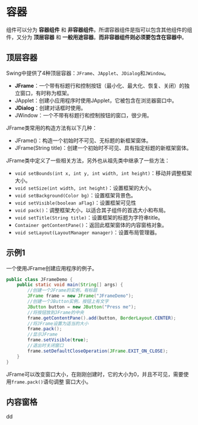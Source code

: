 容器
================================================================================
组件可以分为 **容器组件** 和 **非容器组件**。所谓容器组件是指可以包含其他组件的组件，又分为
**顶层容器** 和 **一般用途容器**。**而非容器组件则必须要包含在容器中**。

## 顶层容器
Swing中提供了4种顶层容器：`JFrame`、`JApplet`、`JDialog`和`JWindow`。
+ **JFrame**：一个带有标题行和控制按钮（最小化、最大化、恢复、关闭）的独立窗口，有时称为框架。
+ JApplet：创建小应用程序时使用JApplet，它被包含在浏览器窗口中。
+ **JDialog**：创建对话框时使用。
+ JWindow：一个不带有标题行和控制按钮的窗口，很少用。

JFrame类常用的构造方法有以下几种：
+ JFrame()：构造一个初始时不可见、无标题的新框架窗体。
+ JFrame(String title)：创建一个初始时不可见、具有指定标题的新框架窗体。

JFrame类中定义了一些相关方法，另外也从祖先类中继承了一些方法：
+ `void setBounds(int x, int y, int width, int height)`：移动并调整框架大小。
+ `void setSize(int width, int height)`：设置框架的大小。
+ `void setBackground(Color bg)`：设置框架背景色。
+ `void setVisible(boolean aFlag)`：设置框架可见性
+ `void pack()`：调整框架大小，以适合其子组件的首选大小和布局。
+ `void setTitle(String title)`：设置框架的标题为字符串title。
+ `Container getContentPane()`：返回此框架窗体的内容窗格对象。
+ `void setLayout(LayoutManager manager)`：设置布局管理器。

## 示例1
一个使用JFrame创建应用程序的例子。
```java
public class JFrameDemo {
    public static void main(String[] args) {
        //创建一个JFrame的实例，有标题
        JFrame frame = new JFrame("JFrameDemo");
        //创建一个JButton实例，按钮上有文字
        JButton button = new JButton("Press me");
        //将按钮放到JFrame的中央
        frame.getContentPane().add(button, BorderLayout.CENTER);
        //将JFrame设置为适当的大小
        frame.pack();
        //显示JFrame
        frame.setVisible(true);
        //退出时关闭窗口
        frame.setDefaultCloseOperation(JFrame.EXIT_ON_CLOSE);
    }
}
```
JFrame可以改变窗口大小，在刚刚创建时，它的大小为0，并且不可见，需要使用`frame.pack()`语句调整
窗口大小。

## 内容窗格































dd
